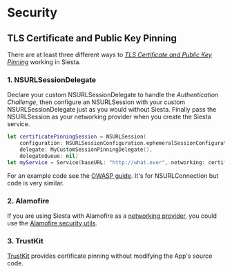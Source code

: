 # Security

## TLS Certificate and Public Key Pinning

There are at least three different ways to [_TLS Certificate and Public Key Pinning_](https://www.owasp.org/index.php/Certificate_and_Public_Key_Pinning#What_Is_Pinning.3F) working in Siesta.

### 1. NSURLSessionDelegate

Declare your custom NSURLSessionDelegate to handle the _Authentication Challenge_, then configure an NSURLSession with your custom NSURLSessionDelegate just as you would without Siesta. Finally pass the NSURLSession as your networking provider when you create the Siesta service.

```swift
let certificatePinningSession = NSURLSession(
    configuration: NSURLSessionConfiguration.ephemeralSessionConfiguration(),
    delegate: MyCustomSessionPinningDelegate(),
    delegateQueue: nil)
let myService = Service(baseURL: "http://what.ever", networking: certificatePinningSession)
```

For an example code see the [OWASP guide](https://www.owasp.org/index.php/Certificate_and_Public_Key_Pinning#iOS
). It's for NSURLConnection but code is very similar.

### 2. Alamofire

If you are using Siesta with Alamofire as a [networking provider](http://bustoutsolutions.github.io/siesta/api/Protocols/NetworkingProvider.html), you could use the [Alamofire security utils](https://github.com/Alamofire/Alamofire#security).

### 3. TrustKit

[TrustKit](https://github.com/datatheorem/TrustKit) provides certificate pinning without modifying the App's source code.
